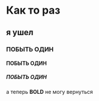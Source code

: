 # Как то раз

## я ушел

### ПОБЫТЬ ОДИН

#### ПОБЫТЬ ОДИН

##### ПОБЫТЬ ОДИН

а теперь **BOLD** не могу вернуться
